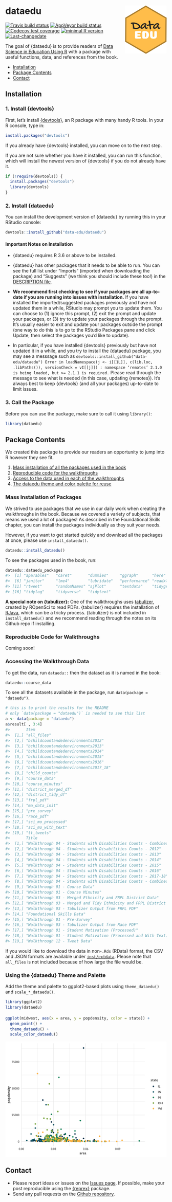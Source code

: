 
<!-- README.md is generated from README.Rmd. Please edit that file -->

# dataedu <img src = 'man/figures/logo.png' align="right" height="150" />

<!-- badges: start -->

[![Travis build
status](https://travis-ci.org/data-edu/dataedu.svg?branch=master)](https://travis-ci.org/data-edu/dataedu)
[![AppVeyor build
status](https://ci.appveyor.com/api/projects/status/github/data-edu/dataedu?branch=master&svg=true)](https://ci.appveyor.com/project/data-edu/dataedu)
[![Codecov test
coverage](https://codecov.io/gh/data-edu/dataedu/branch/master/graph/badge.svg)](https://codecov.io/gh/data-edu/dataedu?branch=master)
[![minimal R
version](https://img.shields.io/badge/R%3E%3D-3.6-6666ff.svg)](https://cran.r-project.org/)
[![Last-changedate](https://img.shields.io/badge/last%20change-2020--04--25-yellowgreen.svg)](https://github.com/data-edu/dataedu/commits/master)
<!-- badges: end -->

The goal of {dataedu} is to provide readers of [Data Science in
Education Using
R](https://github.com/data-edu/data-science-in-education) with a package
with useful functions, data, and references from the book.

  - [Installation](#installation)
  - [Package Contents](#package-contents)
  - [Contact](#contact)

## Installation

### 1\. Install {devtools}

First, let’s install [{devtools}](https://github.com/r-lib/devtools), an
R package with many handy R tools. In your R console, type in:

``` r
install.packages("devtools")
```

If you already have {devtools} installed, you can move on to the next
step.

If you are not sure whether you have it installed, you can run this
function, which will install the newest version of {devtools} if you do
not already have it.

``` r
if (!require(devtools)) {
  install.packages("devtools")
  library(devtools)
}
```

### 2\. Install {dataedu}

You can install the development version of {dataedu} by running this in
your RStudio console:

``` r
devtools::install_github("data-edu/dataedu")
```

#### Important Notes on Installation

  - {dataedu} requires R 3.6 or above to be installed.

  - {dataedu} has other packages that it needs to be able to run. You
    can see the full list under “Imports” (imported when downloading the
    package) and “Suggests” (we think you should include these too\!) in
    the [DESCRIPTION
    file](https://github.com/data-edu/dataedu/blob/master/DESCRIPTION#L34).

  - **We recommend first checking to see if your packages are all
    up-to-date if you are running into issues with installation.** If
    you have installed the imported/suggested packages previously and
    have not updated them in a while, RStudio may prompt you to update
    them. You can choose to (1) ignore this prompt, (2) exit the prompt
    and update your packages, or (3) try to update your packages through
    the prompt. It’s usually easier to exit and update your packages
    outside the prompt (one way to do this is to go to the RStudio
    Packages pane and click Update, then select the packages you’d like
    to update).

  - In particular, if you have installed {devtools} previously but have
    not updated it in a while, and you try to install the {dataedu}
    package, you may see a messsage such as
    `devtools::install_github("data-edu/dataedu") Error in
    loadNamespace(j <- i[[1L]], c(lib.loc, .libPaths()), versionCheck =
    vI[[j]]) : namespace ‘remotes’ 2.1.0 is being loaded, but >= 2.1.1
    is required.` Please read through the message to see what is needed
    (in this case, updating {remotes}). It’s always best to keep
    {devtools} (and all your packages) up-to-date to limit issues.

### 3\. Call the Package

Before you can use the package, make sure to call it using `library()`:

``` r
library(dataedu)
```

## Package Contents

We created this package to provide our readers an opportunity to jump
into R however they see fit.

1.  [Mass installation of all the packages used in the
    book](#mass-installation-of-packages)
2.  [Reproducible code for the
    walkthroughs](#reproducible-code-for-walkthroughs)
3.  [Access to the data used in each of the
    walkthroughs](#accessing-the-walkthrough-data)
4.  [The dataedu theme and color palette for
    reuse](#using-the-dataedu-theme-and-palette)

### Mass Installation of Packages

We strived to use packages that we use in our daily work when creating
the walkthroughs in the book. Because we covered a variety of subjects,
that means we used a lot of packages\! As described in the Foundational
Skills chapter, you can install the packages individually as they suit
your needs.

However, if you want to get started quickly and download all the
packages at once, please use `install_dataedu()`.

``` r
dataedu::install_dataedu()
```

To see the packages used in the book, run:

``` r
dataedu::dataedu_packages
#>  [1] "apaTables"   "caret"       "dummies"     "ggraph"      "here"       
#>  [6] "janitor"     "lme4"        "lubridate"   "performance" "readxl"     
#> [11] "rtweet"      "randomNames" "sjPlot"      "textdata"    "tidygraph"  
#> [16] "tidylog"     "tidyverse"   "tidytext"
```

**A special note on {tabulizer}:** One of the walkthroughs uses
[tabulizer](https://github.com/ropensci/tabulizer), created by ROpenSci
to read PDFs. {tabulizer} requires the installation of
[RJava](https://cran.r-project.org/web/packages/rJava/index.html), which
can be a tricky process. {tabulizer} is not included in
`install_dataedu()` and we recommend reading through the notes on its
Github repo if installing.

### Reproducible Code for Walkthroughs

Coming soon\!

### Accessing the Walkthrough Data

To get the data, run `dataedu::` then the dataset as it is named in the
book:

``` r
dataedu::course_data
```

To see all the datasets available in the package, run `data(package =
"dataedu")`.

``` r
# this is to print the results for the README
# only `data(package = "dataedu")` is needed to see this list
a <- data(package = "dataedu")
a$result[ , 3:4]
#>       Item                                 
#>  [1,] "all_files"                          
#>  [2,] "bchildcountandedenvironments2012"   
#>  [3,] "bchildcountandedenvironments2013"   
#>  [4,] "bchildcountandedenvironments2014"   
#>  [5,] "bchildcountandedenvironments2015"   
#>  [6,] "bchildcountandedenvironments2016"   
#>  [7,] "bchildcountandedenvironments2017_18"
#>  [8,] "child_counts"                       
#>  [9,] "course_data"                        
#> [10,] "course_minutes"                     
#> [11,] "district_merged_df"                 
#> [12,] "district_tidy_df"                   
#> [13,] "frpl_pdf"                           
#> [14,] "ma_data_init"                       
#> [15,] "pre_survey"                         
#> [16,] "race_pdf"                           
#> [17,] "sci_mo_processed"                   
#> [18,] "sci_mo_with_text"                   
#> [19,] "tt_tweets"                          
#>       Title                                                                     
#>  [1,] "Walkthrough 04 - Students with Disabilities Counts - Combined List"      
#>  [2,] "Walkthrough 04 - Students with Disabilities Counts - 2012"               
#>  [3,] "Walkthrough 04 - Students with Disabilities Counts - 2013"               
#>  [4,] "Walkthrough 04 - Students with Disabilities Counts - 2014"               
#>  [5,] "Walkthrough 04 - Students with Disabilities Counts - 2015"               
#>  [6,] "Walkthrough 04 - Students with Disabilities Counts - 2016"               
#>  [7,] "Walkthrough 04 - Students with Disabilities Counts - 2017-18"            
#>  [8,] "Walkthrough 04 - Students with Disabilities Counts - Combined Data Frame"
#>  [9,] "Walkthrough 01 - Course Data"                                            
#> [10,] "Walkthrough 01 - Course Minutes"                                         
#> [11,] "Walkthrough 03 - Merged Ethnicity and FRPL District Data"                
#> [12,] "Walkthrough 03 - Merged and Tidy Ethnicity and FRPL District Data"       
#> [13,] "Walkthrough 03 - Tabulizer Output from FRPL PDF"                         
#> [14,] "Foundational Skills Data"                                                
#> [15,] "Walkthrough 01 - Pre-Survey"                                             
#> [16,] "Walkthrough 03 - Tabulizer Output from Race PDF"                         
#> [17,] "Walkthrough 01 - Student Motivation (Processed)"                         
#> [18,] "Walkthrough 01 - Student Motivation (Processed and With Text)"           
#> [19,] "Walkthrough 12 - Tweet Data"
```

If you would like to download the data in non-`.Rds` (RData) format, the
CSV and JSON formats are available under
[`inst/extdata`](https://github.com/data-edu/dataedu/tree/master/inst/extdata).
Please note that `all_files` is not included because of how large the
file would be.

### Using the {dataedu} Theme and Palette

Add the theme and palette to ggplot2-based plots using `theme_dataedu()`
and `scale_*_dataedu()`.

``` r
library(ggplot2)
library(dataedu)

ggplot(midwest, aes(x = area, y = popdensity, color = state)) +
  geom_point() +
  theme_dataedu() +
  scale_color_dataedu()
```

<img src="man/figures/README-unnamed-chunk-5-1.png" style="display: block; margin: auto;" />

## Contact

  - Please report ideas or issues on the [Issues
    page](https://github.com/data-edu/dataedu/issues). If possible, make
    your post reproducible using the
    [{reprex}](https://github.com/tidyverse/reprex) package.
  - Send any pull requests on the [Github
    repository](https://github.com/data-edu/dataedu).
